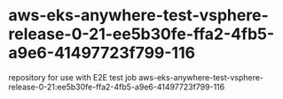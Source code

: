 # aws-eks-anywhere-test-vsphere-release-0-21-ee5b30fe-ffa2-4fb5-a9e6-41497723f799-116
repository for use with E2E test job aws-eks-anywhere-test-vsphere-release-0-21:ee5b30fe-ffa2-4fb5-a9e6-41497723f799-116
